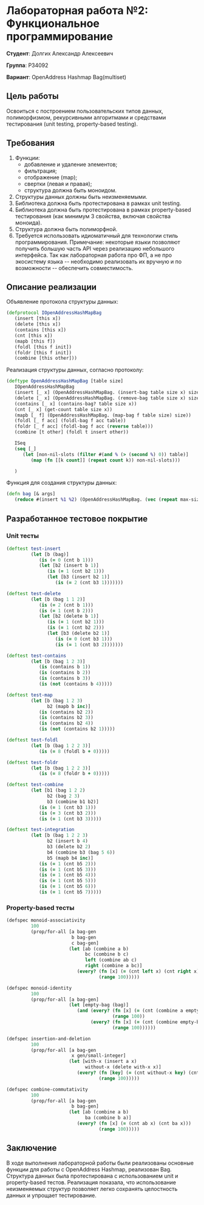 # Лабораторная работа №2: Функциональное программирование

**Студент**: Долгих Александр Алексеевич

**Группа**: P34092

**Вариант**: OpenAddress Hashmap Bag(multiset)

## Цель работы

Освоиться с построением пользовательских типов данных, полиморфизмом, рекурсивными алгоритмами и средствами
тестирования (unit testing, property-based testing).

## Требования

1. Функции:
    * добавление и удаление элементов;
    * фильтрация;
    * отображение (map);
    * свертки (левая и правая);
    * структура должна быть моноидом.
2. Структуры данных должны быть неизменяемыми.
3. Библиотека должна быть протестирована в рамках unit testing.
4. Библиотека должна быть протестирована в рамках property-based тестирования (как минимум 3 свойства, включая свойства
   моноида).
5. Структура должна быть полиморфной.
6. Требуется использовать идиоматичный для технологии стиль программирования. Примечание: некоторые языки позволяют
   получить большую часть API через реализацию небольшого интерфейса. Так как лабораторная работа про ФП, а не про
   экосистему языка -- необходимо реализовать их вручную и по возможности -- обеспечить совместимость.

## Описание реализации

Объявление протокола структуры данных:

```clojure
(defprotocol IOpenAddressHashMapBag
   (insert [this x])
   (delete [this x])
   (contains [this x])
   (cnt [this x])
   (mapb [this f])
   (foldl [this f init])
   (foldr [this f init])
   (combine [this other]))
```

Реализация структуры данных, согласно протоколу:

```clojure
(deftype OpenAddressHashMapBag [table size]
   IOpenAddressHashMapBag
   (insert [_ x] (OpenAddressHashMapBag. (insert-bag table size x) size))
   (delete [_ x] (OpenAddressHashMapBag. (remove-bag table size x) size))
   (contains [_ x] (contains-bag? table size x))
   (cnt [_ x] (get-count table size x))
   (mapb [_ f] (OpenAddressHashMapBag. (map-bag f table size) size))
   (foldl [_ f acc] (foldl-bag f acc table))
   (foldr [_ f acc] (foldl-bag f acc (reverse table)))
   (combine [t other] (foldl t insert other))

   ISeq
   (seq [_]
      (let [non-nil-slots (filter #(and % (> (second %) 0)) table)]
         (map (fn [[k count]] (repeat count k)) non-nil-slots)))

   )
```

Функция для создания структуры данных:

```clojure
(defn bag [& args]
   (reduce #(insert %1 %2) (OpenAddressHashMapBag. (vec (repeat max-size nil)) max-size) args))
```

## Разработанное тестовое покрытие

### Unit тесты

```clojure
(deftest test-insert
         (let [b (bag)]
            (is (= 0 (cnt b 1)))
            (let [b2 (insert b 1)]
               (is (= 1 (cnt b2 1)))
               (let [b3 (insert b2 1)]
                  (is (= 2 (cnt b3 1)))))))

(deftest test-delete
         (let [b (bag 1 1 2)]
            (is (= 2 (cnt b 1)))
            (is (= 1 (cnt b 2)))
            (let [b2 (delete b 1)]
               (is (= 1 (cnt b2 1)))
               (is (= 1 (cnt b2 2)))
               (let [b3 (delete b2 1)]
                  (is (= 0 (cnt b3 1)))
                  (is (= 1 (cnt b3 2)))))))

(deftest test-contains
         (let [b (bag 1 2 3)]
            (is (contains b 1))
            (is (contains b 2))
            (is (contains b 3))
            (is (not (contains b 4)))))

(deftest test-map
         (let [b (bag 1 2 3)
               b2 (mapb b inc)]
            (is (contains b2 2))
            (is (contains b2 3))
            (is (contains b2 4))
            (is (not (contains b2 1)))))

(deftest test-foldl
         (let [b (bag 1 2 2 3)]
            (is (= 8 (foldl b + 0)))))

(deftest test-foldr
         (let [b (bag 1 2 2 3)]
            (is (= 8 (foldr b + 0)))))

(deftest test-combine
         (let [b1 (bag 1 2 2)
               b2 (bag 2 3)
               b3 (combine b1 b2)]
            (is (= 1 (cnt b3 1)))
            (is (= 3 (cnt b3 2)))
            (is (= 1 (cnt b3 3)))))

(deftest test-integration
         (let [b (bag 1 2 2 3)
               b2 (insert b 4)
               b3 (delete b2 2)
               b4 (combine b3 (bag 5 6))
               b5 (mapb b4 inc)]
            (is (= 1 (cnt b5 2)))
            (is (= 1 (cnt b5 3)))
            (is (= 1 (cnt b5 4)))
            (is (= 1 (cnt b5 5)))
            (is (= 1 (cnt b5 6)))
            (is (= 1 (cnt b5 7)))))


```

### Property-based тесты

```clojure
(defspec monoid-associativity
         100
         (prop/for-all [a bag-gen
                        b bag-gen
                        c bag-gen]
                       (let [ab (combine a b)
                             bc (combine b c)
                             left (combine ab c)
                             right (combine a bc)]
                          (every? (fn [x] (= (cnt left x) (cnt right x)))
                                  (range 100)))))

(defspec monoid-identity
         100
         (prop/for-all [a bag-gen]
                       (let [empty-bag (bag)]
                          (and (every? (fn [x] (= (cnt (combine a empty-bag) x) (cnt a x)))
                                       (range 100))
                               (every? (fn [x] (= (cnt (combine empty-bag a) x) (cnt a x)))
                                       (range 100))))))

(defspec insertion-and-deletion
         100
         (prop/for-all [a bag-gen
                        x gen/small-integer]
                       (let [with-x (insert a x)
                             without-x (delete with-x x)]
                          (every? (fn [key] (= (cnt without-x key) (cnt a key)))
                                  (range 100)))))

(defspec combine-commutativity
         100
         (prop/for-all [a bag-gen
                        b bag-gen]
                       (let [ab (combine a b)
                             ba (combine b a)]
                          (every? (fn [x] (= (cnt ab x) (cnt ba x)))
                                  (range 100)))))
```

## Заключение

В ходе выполнения лабораторной работы были реализованы основные функции для работы с OpenAddress Hashmap, реализован Bag. Структура
данных была протестирована с использованием unit и property-based тестов. Реализация показала, что использование
неизменяемых структур позволяет легко сохранять целостность данных и упрощает тестирование.